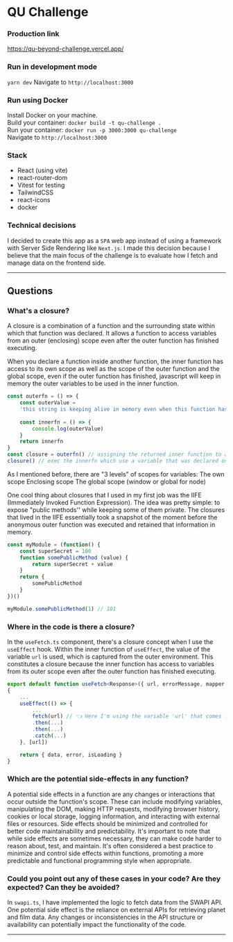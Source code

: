 # QU Challenge

### Production link
https://qu-beyond-challenge.vercel.app/

### Run in development mode
```yarn dev```
Navigate to ```http://localhost:3000```

### Run using Docker
Install Docker on your machine.\
Build your container: ```docker build -t qu-challenge .```\
Run your container: ```docker run -p 3000:3000 qu-challenge```\
Navigate to ```http://localhost:3000```


### Stack 
* React (using vite)
* react-router-dom
* Vitest for testing
* TailwindCSS
* react-icons
* docker 

### Technical decisions
I decided to create this app as a ```SPA``` web app instead of using a framework with Server Side Rendering like ```Next.js```. I made this decision because I believe that the main focus of the challenge is to evaluate how I fetch and manage data on the frontend side. 

---

## Questions

###  What's a closure?

A closure is a combination of a function and the surrounding state within which that function was declared. It allows a function to access variables from an outer (enclosing) scope even after the outer function has finished executing.

When you declare a function inside another function, the inner function has access to its own scope as well as the scope of the outer function and the global scope, even if the outer function has finished, javascript will keep in memory the outer variables to be used in the inner function.

```js 
const outerfn = () => { 
    const outerValue =
    'this string is keeping alive in memory even when this function has been executed'
    
    const innerfn = () => { 
        console.log(outerValue)
    }
    return innerfn
}
const closure = outerfn() // assigning the returned inner function to a variable, outerfn no longer exist
closure() // exec the innerfn which use a variable that was declared on the outherfn 
```
As I mentioned before, there are "3 levels" of scopes for variables: 
The own scope
Enclosing scope 
The global scope (window or global for node)

One cool thing about closures that I used in my first job was the IIFE (Immediately Invoked Function Expression). The idea was pretty simple: to expose "public methods'' while keeping some of them private. The closures that lived in the IIFE essentially took a snapshot of the moment before the anonymous outer function was executed and retained that information in memory.

```js
const myModule = (function() { 
    const superSecret = 100
    function somePublicMethod (value) { 
        return superSecret + value
    } 
    return { 
        somePublicMethod
    }
})()

myModule.somePublicMethod(1) // 101
```

### Where in the code is there a closure?

In the ```useFetch.ts``` component, there's a closure concept when I use the ```useEffect``` hook.
Within the inner function of ```useEffect```, the value of the variable ```url``` is used, which is captured from the outer environment. This constitutes a closure because the inner function has access to variables from its outer scope even after the outer function has finished executing.

```ts
export default function useFetch<Response>({ url, errorMessage, mapper })
{ 
    ...
    useEffect(() => {
        ...
        fetch(url) // 👈 Here I'm using the variable 'url' that comes from the outer scope.
        .then(...)
        .then(...)
        .catch(...)
    }, [url])

    return { data, error, isLoading }
}
```

### Which are the potential side-effects in any function?

A potential side effects in a function are any changes or interactions that occur outside the function's scope. These can include modifying variables, manipulating the DOM, making HTTP requests, modifying browser history, cookies or local storage, logging information, and interacting with external files or resources. Side effects should be minimized and controlled for better code maintainability and predictability.
It's important to note that while side effects are sometimes necessary, they can make code harder to reason about, test, and maintain. It's often considered a best practice to minimize and control side effects within functions, promoting a more predictable and functional programming style when appropriate.

### Could you point out any of these cases in your code? Are they expected? Can they be avoided?

In ```swapi.ts```, I have implemented the logic to fetch data from the SWAPI API. One potential side effect is the reliance on external APIs for retrieving planet and film data. Any changes or inconsistencies in the API structure or availability can potentially impact the functionality of the code.


---